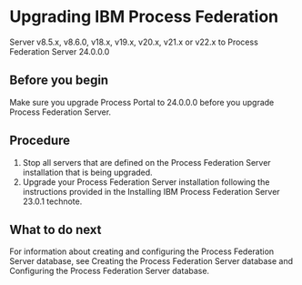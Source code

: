 # Upgrading IBM Process Federation
Server v8.5.x, v8.6.0,
v18.x, v19.x, v20.x, v21.x or v22.x to Process Federation Server
24.0.0.0

## Before you begin

Make sure you upgrade Process Portal to 24.0.0.0 before you upgrade
Process Federation Server.

## Procedure

1. Stop all servers that are defined on the Process Federation Server installation
that is being upgraded.
2. Upgrade your Process Federation Server installation
following the instructions provided in the Installing IBM
Process Federation Server 23.0.1 technote.

## What to do next

For
information about creating and configuring the Process Federation Server database, see
Creating the Process Federation Server database and Configuring the Process Federation Server database.